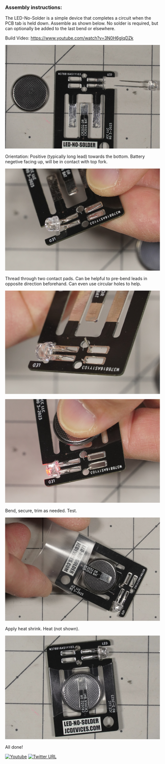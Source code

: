 ### Assembly instructions:

The LED-No-Solder is a simple device that completes a circuit when the PCB tab is held down. Assemble as shown below. No solder is required, but can optionally be added to the last bend or elsewhere.

Build Video: https://www.youtube.com/watch?v=3N0H6gIqDZk

![image](LNS-step1-orientation.jpg)

Orientation: Positive (typically long lead) towards the bottom. Battery negetive facing up, will be in contact with top fork.

![image](LNS-step2-thread.jpg)

Thread through two contact pads. Can be helpful to pre-bend leads in opposite direction beforehand. Can even use circular holes to help.

![image](LNS-step2b-thread.jpg)

![image](LNS-step3-test.jpg)

Bend, secure, trim as needed. Test.

![image](LNS-step4-heatshrink.jpg)

Apply heat shrink. Heat (not shown).

![image](LNS-step5-done.jpg)

All done!

[![Youtube](https://img.shields.io/badge/YouTube-FF0000?style=flat-square&logo=youtube&logoColor=white)](https://www.youtube.com/channel/UCrCbscxHLiaauK4H478ArRQ) [![Twitter URL](https://img.shields.io/twitter/follow/jeremyscook?style=flat-square&logo=twitter)](https://twitter.com/jeremyscook)
